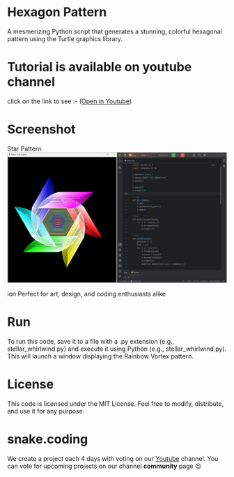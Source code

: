 # Hexagon Pattern

A mesmerizing Python script that generates a stunning, colorful hexagonal pattern using the Turtle graphics library. 

# Tutorial is available on youtube channel 
click on the link to see :- ([Open in Youtube](https://youtu.be/d_-aNC68qy0))

# Screenshot

Star Pattern
![screenshot](HexagonPattern.png)


ion
Perfect for art, design, and coding enthusiasts alike


# Run
To run this code, save it to a file with a .py extension (e.g., stellar_whirlwind.py) and execute it using Python (e.g., stellar_whirlwind.py). This will launch a window displaying the Rainbow Vortex pattern.

# License
This code is licensed under the MIT License. Feel free to modify, distribute, and use it for any purpose.

# snake.coding
We create a project each 4 days with voting on our <a href="https://youtube.com/@snakecoding_12" target="_blank">Youtube</a> channel.
You can vote for upcoming projects on our channel **community** page :wink:


